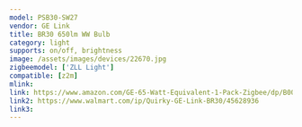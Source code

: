 ```yaml
---
model: PSB30-SW27
vendor: GE Link
title: BR30 650lm WW Bulb
category: light
supports: on/off, brightness
image: /assets/images/devices/22670.jpg
zigbeemodel: ['ZLL Light']
compatible: [z2m]
mlink: 
link: https://www.amazon.com/GE-65-Watt-Equivalent-1-Pack-Zigbee/dp/B00NO8DY0I
link2: https://www.walmart.com/ip/Quirky-GE-Link-BR30/45628936
link3: 
---
```


